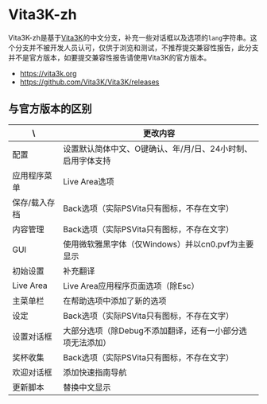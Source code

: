 # Vita3K-zh

Vita3K-zh是基于[Vita3K](https://github.com/Vita3K/Vita3K)的中文分支，补充一些对话框以及选项的`lang`字符串。这个分支并不被开发人员认可，仅供于浏览和测试，不推荐提交兼容性报告，此分支并不是官方版本，如要提交兼容性报告请使用Vita3K的官方版本。
- https://vita3k.org
- https://github.com/Vita3K/Vita3K/releases

## 与官方版本的区别
\ | 更改内容
--- | --- 
配置 | 设置默认简体中文、O键确认、年/月/日、24小时制、启用字体支持
应用程序菜单 | Live Area选项
保存/载入存档 | Back选项（实际PSVita只有图标，不存在文字）
内容管理 | Back选项（实际PSVita只有图标，不存在文字）
GUI | 使用微软雅黑字体（仅Windows）并以cn0.pvf为主要显示
初始设置 | 补充翻译
Live Area | Live Area应用程序页面选项（除Esc）
主菜单栏 | 在帮助选项中添加了新的选项
设定 | Back选项（实际PSVita只有图标，不存在文字）
设置对话框 | 大部分选项（除Debug不添加翻译，还有一小部分选项无法添加）
奖杯收集 | Back选项（实际PSVita只有图标，不存在文字）
欢迎对话框 | 添加快速指南导航
更新脚本 | 替换中文显示

